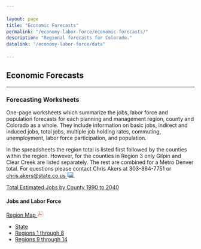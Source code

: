 ```yaml
---

layout: page
title: "Economic Forecasts"
permalink: "/economy-labor-force/economic-forecasts/"
description: "Regional forecasts for Colorado."
datalink: "/economy-labor-force/data"

---
```


## Economic Forecasts

---

### Forecasting Worksheets

One-page worksheets which summarize the jobs, labor force and population forecasts for each planning and management region, county and Colorado as a whole. They include information on basic jobs, indirect and induced jobs, total jobs, multiple job holding rates, commuting, unemployment, labor force participation, and population.

In the spreadsheets the region total is listed first followed by the counties within the region. However, for the counties in Region 3 only Gilpin and Clear Creek are listed separately. The rest are combined for a Metro Denver total. For questions please contact Chris Akers at 303-864-7751 or [chris.akers@state.co.us ![email](/images/email_link.png 'send email')](mailto:chris.akers@state.co.us).

[Total Estimated Jobs by County 1990 to 2040](https://storage.googleapis.com/co-publicdata/Total%20Estimated%20Jobs%20by%20County%201990%20to%202040.xlsx)

#### Jobs and Labor Force

[Region Map ![pdf](/images/page_white_acrobat.png 'download pdf file')](https://storage.googleapis.com/maps-static/PlanningManagement8x11.pdf)   

- [State](https://drive.google.com/uc?export=download&id=0B-vz6H4k4SESWnJrREZ2ank3QWc)
- [Regions 1 through 8](https://drive.google.com/uc?export=download&id=0B-vz6H4k4SESR3k2TW1ZN0J5bTQ)
- [Regions 9 through 14](https://drive.google.com/uc?export=download&id=0B-vz6H4k4SESMDhxN0ItSXB3NXM)
